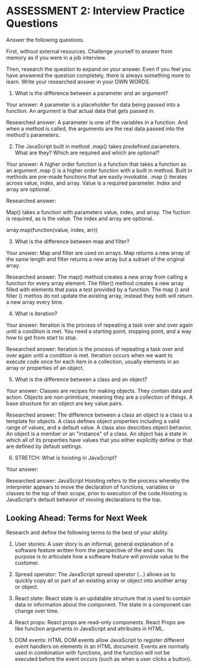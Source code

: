 # ASSESSMENT 2: Interview Practice Questions

Answer the following questions.

First, without external resources. Challenge yourself to answer from memory as if you were in a job interview.

Then, research the question to expand on your answer. Even if you feel you have answered the question completely, there is always something more to learn. Write your researched answer in your OWN WORDS.

1. What is the difference between a parameter and an argument?

Your answer:
A parameter is a placeholder for data being passed into a function. An argument is that actual data that gets passed in. 

Researched answer:
A parameter is one of the variables in a function. And when a method is called, the arguments are the real data passed into the method's parameters.

2. The JavaScript built in method .map() takes predefined parameters. What are they? Which are required and which are optional?

Your answer: A higher order function is a function that takes a function as an argument .map () is a higher order function with a built in method. Built in methods are pre-made functions that are easily invokable. .map () iterates across value, index, and array.  Value is a required parameter. Index and array are optional. 


Researched answer:

Map() takes a function with parameters value, index, and array. The fuction is required, as is the value. The index and array are optional.  

array.map(function(value, index, arr))

3. What is the difference between map and filter?

Your answer:
Map and filter are used on arrays. Map returns a new array of the same length and filter returns a new array but a subset of the original array.  

Researched answer: The map() method creates a new array from calling a function for every array element. The filter() method creates a new array filled with elements that pass a test provided by a function. The map () and filter () methos do not update the existing array, instead they both will return a new array every time.

4. What is iteration?

Your answer:
Iteration is the process of repeating a task over and over again until a condition is met. You need a starting point, stopping point, and a way how to get from start to stop. 

Researched answer:
Iteration is the process of repeating a task over and over again until a condition is met. Iteration occurs when we want to execute code once for each item in a collection, usually elements in an array or properties of an object.

5. What is the difference between a class and an object?

Your answer: Classes are recipes for making objects. They contain data and action. Objects are non-primitiure, meaning they are a collection of things. A base structure for an object are key value pairs. 

Researched answer:
The difference between a class an object is a class is a template for objects. A class defines object properties including a valid range of values, and a default value. A class also describes object behavior. An object is a member or an "instance" of a class. An object has a state in which all of its properties have values that you either explicitly define or that are defined by default settings.

6. STRETCH: What is hoisting in JavaScript?

Your answer:

Researched answer: JavaScript Hoisting refers to the process whereby the interpreter appears to move the declaration of functions, variables or classes to the top of their scope, prior to execution of the code.Hoisting is JavaScript's default behavior of moving declarations to the top.

## Looking Ahead: Terms for Next Week

Research and define the following terms to the best of your ability.

1. User stories:  A user story is an informal, general explanation of a software feature written from the perspective of the end user. Its purpose is to articulate how a software feature will provide value to the customer.

2. Spread operator: The JavaScript spread operator (...) allows us to quickly copy all or part of an existing array or object into another array or object.

3. React state: React state is an updatable structure that is used to contain data or information about the component. The state in a component can change over time. 

4. React props: React props are read-only components. React Props are like function arguments in JavaScript and attributes in HTML.

5. DOM events: HTML DOM events allow JavaScript to register different event handlers on elements in an HTML document. Events are normally used in combination with functions, and the function will not be executed before the event occurs (such as when a user clicks a button).
